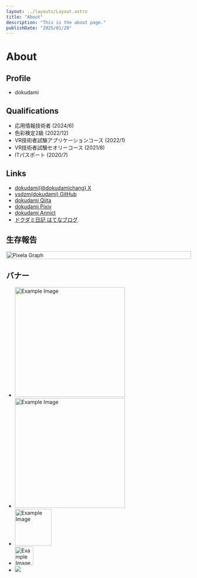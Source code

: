 ```yaml
---
layout: ../layouts/Layout.astro
title: "About"
description: "This is the about page."
publishDate: "2025/01/20"
---
```


<h1 class="title ">About</h1>

## Profile

- dokudami

## Qualifications

- 応用情報技術者 (2024/6)
- 色彩検定2級 (2022/12)
- VR技術者試験アプリケーションコース (2022/1)
- VR技術者試験セオリーコース (2021/8)
- ITパスポート (2020/7)

## Links

- [dokudami(@dokudamichang) X](https://x.com/dokudamichang)
- [ysdzm(dokudami) GitHub](https://github.com/ysdzm)
- [dokudami Qiita](https://qiita.com/dokudami)
- [dokudami Pixiv](https://www.pixiv.net/users/62534197)
- [dokudami Annict](https://annict.com/@dokudami/watching)
- [ドクダミ日記 はてなブログ](https://dokudamichang.hatenablog.com/archive)

## 生存報告

<div style="display: flex; justify-content: space-between; gap: 20px; align-items: flex-start;">
    <div style="flex: 1; max-height: 400px;">
        <a href="https://pixe.la/v1/users/dokudami/graphs/dokudamibox.html" target="_blank">
            <picture>
                <source srcset="https://pixe.la/v1/users/dokudami/graphs/dokudamibox.svg?mode=short" media="(max-width: 768px)">
                <img src="https://pixe.la/v1/users/dokudami/graphs/dokudamibox.svg" alt="Pixela Graph" style="width: 100%; object-fit: contain;">
            </picture>
        </a>
    </div>
</div>

## バナー

- <a href="https://nitmic.club.nitech.ac.jp/"><img src="/nitmic_banner.png" alt="Example Image" style="width: 300px;" /></a>
- <img src="/nitmic_banner.png" alt="Example Image" style="width: 300px;" />
- <img src="/nitmic_banner.png" alt="Example Image" style="width: 100px;" />
- <img src="/nitmic_banner.png" alt="Example Image" style="width: 50px;" />
- ![](/nitmic_banner.png)